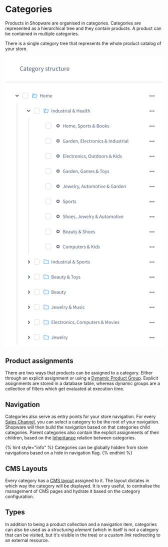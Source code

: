 # Categories

Products in Shopware are organised in categories. Categories are represented as a hierarchical tree and they contain products. A product can be contained in multiple categories.

There is a single category tree that represents the whole product catalog of your store.

![](../../../.gitbook/assets/image%20%287%29.png)

## Product assignments

There are two ways that products can be assigned to a category. Either through an explicit assignment or using a [Dynamic Product Group](dynamic-product-groups.md). Explicit assignments are stored in a database table, whereas dynamic groups are a collection of filters which get evaluated at execution time.

## Navigation

Categories also serve as entry points for your store navigation. For every [Sales Channel](sales-channels.md), you can select a category to be the root of your navigation. Shopware will then build the navigation based on that categories child categories. Parent categories also contain the explicit assignments of their children, based on the [Inheritance](../../framework/data-abstraction-layer/inheritance.md) relation between categories.

{% hint style="info" %}
Categories can be globally hidden from store navigations based on a hide in navigation flag.
{% endhint %}

## CMS Layouts

Every category has a [CMS layout](../core/shopping-experiences-cms.md) assigned to it. The layout dictates in which way the category will be displayed. It is very useful, to centralise the management of CMS pages and hydrate it based on the category configuration.

## Types

In addition to being a product collection and a navigation item, categories can also be used as a _structuring element_ \(which in itself is not a category that can be visited, but it's visible in the tree\) or a _custom link_ redirecting to an external resource.

